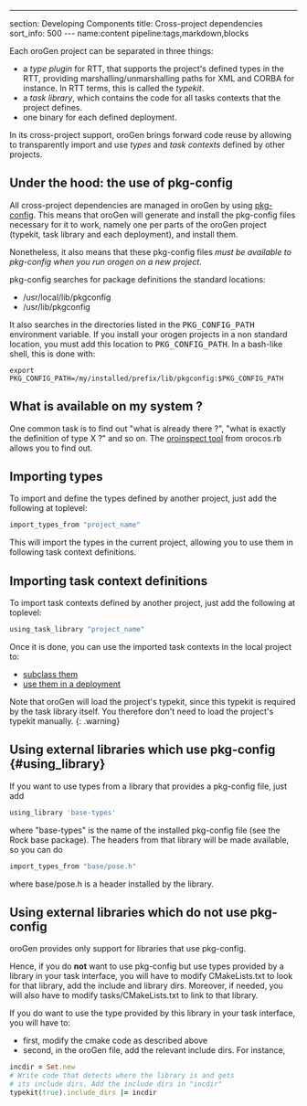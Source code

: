 ---
section: Developing Components
title: Cross-project dependencies
sort_info: 500
--- name:content pipeline:tags,markdown,blocks

Each oroGen project can be separated in three things:

 * a _type plugin_ for RTT, that supports the project's defined types in the
   RTT, providing marshalling/unmarshalling paths for XML and CORBA for
   instance. In RTT terms, this is called the _typekit_.
 * a _task library_, which contains the code for all tasks contexts that the
   project defines.
 * one binary for each defined deployment.

In its cross-project support, oroGen brings forward code reuse by allowing to
transparently import and use _types_ and _task contexts_ defined by other
projects.

Under the hood: the use of pkg-config
-------------------------------------
All cross-project dependencies are managed in oroGen by using
[pkg-config](http://www.freedesktop.org/wiki/Software/pkg-config/). This means that oroGen
will generate and install the pkg-config files necessary for it to work, namely
one per parts of the oroGen project (typekit, task library and each deployment), and
install them.

Nonetheless, it also means that these pkg-config files *must be available to
pkg-config when you run orogen on a new project*.

pkg-config searches for package definitions the standard locations:

* /usr/local/lib/pkgconfig
* /usr/lib/pkgconfig

It also searches in the directories listed in the <tt>PKG_CONFIG_PATH</tt>
environment variable. If you install your orogen projects in a non standard
location, you must add this location to <tt>PKG_CONFIG_PATH</tt>. In a bash-like
shell, this is done with:

~~~ text
export PKG_CONFIG_PATH=/my/installed/prefix/lib/pkgconfig:$PKG_CONFIG_PATH
~~~

What is available on my system ?
--------------------------------
One common task is to find out "what is already there ?", "what is exactly the
definition of type X ?" and so on. The [oroinspect
tool](../runtime/oroinspect.html) from orocos.rb allows you to find out.

Importing types
---------------

To import and define the types defined by another project, just add the
following at toplevel:

~~~ ruby
import_types_from "project_name"
~~~

This will import the types in the current project, allowing you to use them in
following task context definitions.

Importing task context definitions
----------------------------------

To import task contexts defined by another project, just add the following at
toplevel:

~~~ ruby
using_task_library "project_name"
~~~

Once it is done, you can use the imported task contexts in the local project to:

* [subclass them](task_inheritance.html)
* [use them in a deployment](deployment.html)

Note that oroGen will load the project's typekit, since this typekit is required
by the task library itself. You therefore don't need to load the project's
typekit manually.
{: .warning}

Using external libraries which use pkg-config {#using_library}
---------------------------------------------
If you want to use types from a library that provides a pkg-config file, just
add

~~~ ruby
using_library 'base-types'
~~~

where "base-types" is the name of the installed pkg-config file (see the Rock
base package). The headers from that library will be made available, so you can
do

~~~ ruby
import_types_from "base/pose.h"
~~~

where base/pose.h is a header installed by the library.

Using external libraries which do not use pkg-config
----------------------------------------------------
oroGen provides only support for libraries that use pkg-config. 

Hence, if you do **not** want to use pkg-config but use types provided by a library in your task
interface, you will have to modify CMakeLists.txt to look for that library, add
the include and library dirs. Moreover, if needed, you will also have to modify
tasks/CMakeLists.txt to link to that library.

If you do want to use the type provided by this library in your task interface,
you will have to:

 * first, modify the cmake code as described above
 * second, in the oroGen file, add the relevant include dirs. For instance,

~~~ ruby
incdir = Set.new
# Write code that detects where the library is and gets
# its include dirs. Add the include dirs in "incdir"
typekit(true).include_dirs |= incdir
~~~


